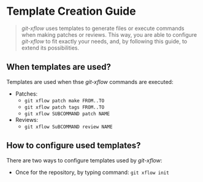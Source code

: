 Template Creation Guide
=======================

> *git-xflow* uses templates to generate files or execute commands when making
> patches or reviews. This way, you are able to configure *git-xflow* to fit
> exactly your needs, and, by following this guide, to extend its possibilities.



When templates are used?
------------------------

Templates are used when thse *git-xflow* commands are executed:

* Patches:
  * `git xflow patch make FROM..TO`
  * `git xflow patch tags FROM..TO`
  * `git xflow SUBCOMMAND patch NAME`
* Reviews:
  * `git xflow SuBCOMMAND review NAME`



How to configure used templates?
--------------------------------

There are two ways to configure templates used by *git-xflow*:

* Once for the repository, by typing command: `git xflow init`
